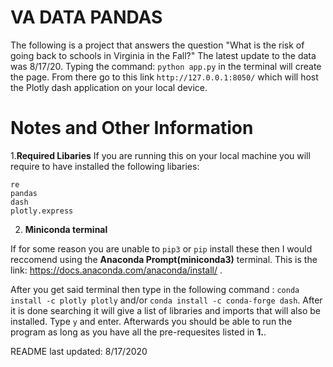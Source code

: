 # VA DATA PANDAS

The following is a project that answers the question "What is the risk of going back to schools
in Virginia in the Fall?" The latest update to the data was 8/17/20. Typing the command:
```python app.py``` in the terminal will create the page. From there go to this link ```http://127.0.0.1:8050/```
which will host the Plotly dash application on your local device. 

# Notes and Other Information

 1.**Required Libaries** 
If you are running this on your local machine you will require to have installed the following
libaries: 
  ```
  re
  pandas
  dash
  plotly.express
  ```
  2. **Miniconda terminal** 

If for some reason you are unable to ```pip3``` or ```pip``` install these then I would reccomend
using the **Anaconda Prompt(miniconda3)** terminal. This is the link: https://docs.anaconda.com/anaconda/install/ . 

After you get said terminal then type in the following command : ```conda install -c plotly plotly``` and/or
```conda install -c conda-forge dash```. After it is done searching it will give a list of libraries and imports
that will also be installed. Type ```y``` and enter. Afterwards you should be able to run the program as long as
you have all the pre-requesites listed in **1.**. 


README last updated: 
8/17/2020
